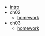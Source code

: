 - [intro](README.md)
- ch02
  - [homework](ch02/homework/README.md)
- ch03
  - [homework](ch03/homework/README.md)
